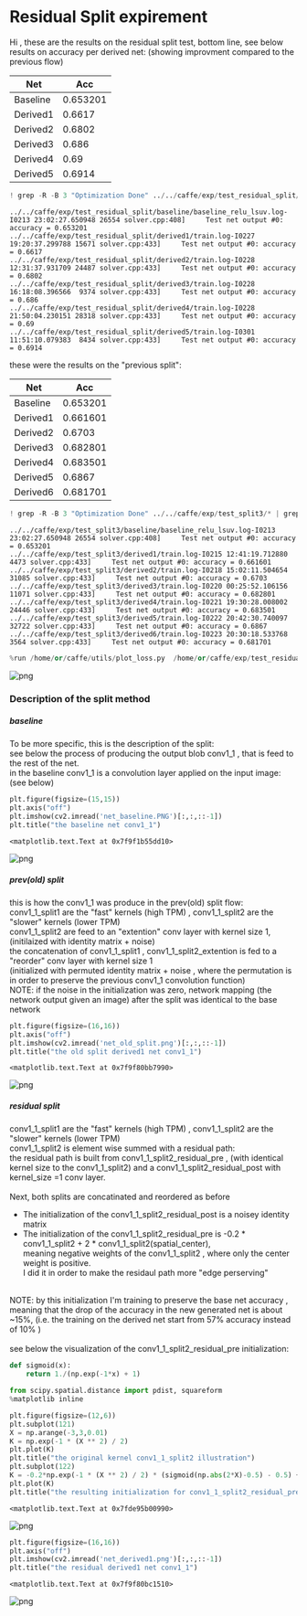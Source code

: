 
# Residual Split expirement 


<style>.container { width:80% !important; }</style>


Hi , these are the results on the residual split test,
bottom line, see below results on accuracy per derived net: (showing improvment compared to the previous flow)

  Net  | Acc
  ------------- | -------------
  Baseline  | 0.653201
  Derived1  | 0.6617
  Derived2  | 0.6802
  Derived3  | 0.686
  Derived4  | 0.69
  Derived5  | 0.6914


```python
! grep -R -B 3 "Optimization Done" ../../caffe/exp/test_residual_split/* | grep accuracy
```

    ../../caffe/exp/test_residual_split/baseline/baseline_relu_lsuv.log-I0213 23:02:27.650948 26554 solver.cpp:408]     Test net output #0: accuracy = 0.653201
    ../../caffe/exp/test_residual_split/derived1/train.log-I0227 19:20:37.299788 15671 solver.cpp:433]     Test net output #0: accuracy = 0.6617
    ../../caffe/exp/test_residual_split/derived2/train.log-I0228 12:31:37.931709 24487 solver.cpp:433]     Test net output #0: accuracy = 0.6802
    ../../caffe/exp/test_residual_split/derived3/train.log-I0228 16:18:08.396566  9374 solver.cpp:433]     Test net output #0: accuracy = 0.686
    ../../caffe/exp/test_residual_split/derived4/train.log-I0228 21:50:04.230151 28318 solver.cpp:433]     Test net output #0: accuracy = 0.69
    ../../caffe/exp/test_residual_split/derived5/train.log-I0301 11:51:10.079383  8434 solver.cpp:433]     Test net output #0: accuracy = 0.6914


these were the results on the "previous split":

Net  | Acc
------------- | -------------
Baseline  | 0.653201
Derived1  | 0.661601
Derived2  | 0.6703
Derived3  | 0.682801
Derived4  | 0.683501
Derived5  | 0.6867
Derived6  | 0.681701   


```python
! grep -R -B 3 "Optimization Done" ../../caffe/exp/test_split3/* | grep accuracy
```

    ../../caffe/exp/test_split3/baseline/baseline_relu_lsuv.log-I0213 23:02:27.650948 26554 solver.cpp:408]     Test net output #0: accuracy = 0.653201
    ../../caffe/exp/test_split3/derived1/train.log-I0215 12:41:19.712880  4473 solver.cpp:433]     Test net output #0: accuracy = 0.661601
    ../../caffe/exp/test_split3/derived2/train.log-I0218 15:02:11.504654 31085 solver.cpp:433]     Test net output #0: accuracy = 0.6703
    ../../caffe/exp/test_split3/derived3/train.log-I0220 00:25:52.106156 11071 solver.cpp:433]     Test net output #0: accuracy = 0.682801
    ../../caffe/exp/test_split3/derived4/train.log-I0221 19:30:28.008002 24446 solver.cpp:433]     Test net output #0: accuracy = 0.683501
    ../../caffe/exp/test_split3/derived5/train.log-I0222 20:42:30.740097 32722 solver.cpp:433]     Test net output #0: accuracy = 0.6867
    ../../caffe/exp/test_split3/derived6/train.log-I0223 20:30:18.533768  3564 solver.cpp:433]     Test net output #0: accuracy = 0.681701



```python
%run /home/or/caffe/utils/plot_loss.py  /home/or/caffe/exp/test_residual_split/derived1/train.log  /home/or/caffe/exp/test_residual_split/derived2/train.log /home/or/caffe/exp/test_residual_split/derived3/train.log /home/or/caffe/exp/test_residual_split/derived4/train.log /home/or/caffe/exp/test_residual_split/derived5/train.log --avg 5
```


![png](output_8_0.png)


### Description of the split method

##### baseline

To be more specific, this is the description of the split:<br>
see below the process of producing the output blob conv1_1 , that is feed to the rest of the net.<br>
in the baseline conv1_1 is a convolution layer applied on the input image: (see below)


```python
plt.figure(figsize=(15,15))
plt.axis("off")
plt.imshow(cv2.imread('net_baseline.PNG')[:,:,::-1])
plt.title("the baseline net conv1_1")
```




    <matplotlib.text.Text at 0x7f9f1b55dd10>




![png](output_13_1.png)


##### prev(old) split

this is how the conv1_1 was produce in the prev(old) split flow:<br>
conv1_1_split1 are the "fast" kernels (high TPM) , conv1_1_split2 are the "slower" kernels (lower TPM)<br>
conv1_1_split2 are feed to an "extention" conv layer with kernel size 1,<br>(initilaized with identity matrix + noise)<br>
the concatenation of conv1_1_split1 , conv1_1_split2_extention is fed to a "reorder" conv layer with kernel size 1<br>(initialized with permuted identity matrix + noise , where the permutation is in order to preserve the previous conv1_1 convolution function)<br>
NOTE: if the noise in the initialization was zero, network mapping (the network output given an image) after the split was identical to the base network 


```python
plt.figure(figsize=(16,16))
plt.axis("off")
plt.imshow(cv2.imread('net_old_split.png')[:,:,::-1])
plt.title("the old split derived1 net conv1_1")
```




    <matplotlib.text.Text at 0x7f9f80bb7990>




![png](output_16_1.png)


##### residual split

conv1_1_split1 are the "fast" kernels (high TPM) , conv1_1_split2 are the "slower" kernels (lower TPM)<br>
conv1_1_split2 is element wise summed with a residual path:<br>
the residual path is built from conv1_1_split2_residual_pre , (with identical kernel size to the conv1_1_split2) and a conv1_1_split2_residual_post with kernel_size =1 conv layer.<br>
<br>
Next, both splits are concatinated and reordered as before<br>
- The initialization of the conv1_1_split2_residual_post is a noisey identity matrix<br>
- The initialization of the conv1_1_split2_residual_pre is -0.2 * conv1_1_split2  + 2 * conv1_1_split2(spatial_center),<br>
meaning negative weights of the conv1_1_split2 , where only the center weight is positive.<br>
I did it in order to make the residaul path more "edge perserving"<br>


<br>
NOTE: by this initialization I'm training to preserve the base net accuracy , meaning that the drop of the accuracy in the new generated net is about ~15%, (i.e. the training on the derived net start from 57% accuracy instead of 10% )
<br>
<br>
see below the visualization of the conv1_1_split2_residual_pre initialization:


```python
def sigmoid(x):
    return 1./(np.exp(-1*x) + 1)
```


```python
from scipy.spatial.distance import pdist, squareform
%matplotlib inline

plt.figure(figsize=(12,6))
plt.subplot(121)
X = np.arange(-3,3,0.01)
K = np.exp(-1 * (X ** 2) / 2)
plt.plot(K)
plt.title("the original kernel conv1_1_split2 illustration")
plt.subplot(122)
K = -0.2*np.exp(-1 * (X ** 2) / 2) * (sigmoid(np.abs(2*X)-0.5) - 0.5) + np.random.uniform(-0.001,0.001,K.shape)
plt.plot(K)
plt.title("the resulting initialization for conv1_1_split2_residual_pre")
```




    <matplotlib.text.Text at 0x7fde95b00990>




![png](output_20_1.png)



```python
plt.figure(figsize=(16,16))
plt.axis("off")
plt.imshow(cv2.imread('net_derived1.png')[:,:,::-1])
plt.title("the residual derived1 net conv1_1")
```




    <matplotlib.text.Text at 0x7f9f80bc1510>




![png](output_21_1.png)

